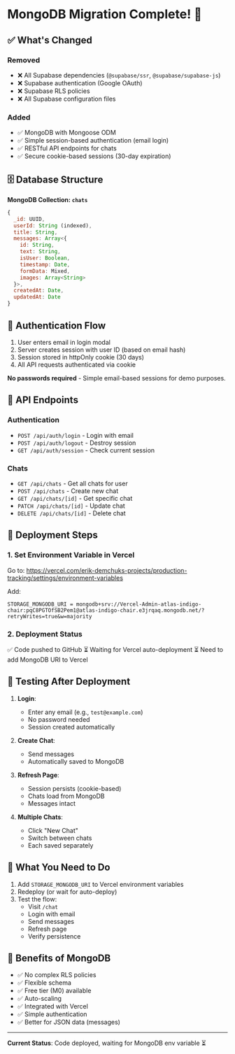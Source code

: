 # MongoDB Migration Complete! 🎉

## ✅ What's Changed

### Removed
- ❌ All Supabase dependencies (`@supabase/ssr`, `@supabase/supabase-js`)
- ❌ Supabase authentication (Google OAuth)
- ❌ Supabase RLS policies
- ❌ All Supabase configuration files

### Added
- ✅ MongoDB with Mongoose ODM
- ✅ Simple session-based authentication (email login)
- ✅ RESTful API endpoints for chats
- ✅ Secure cookie-based sessions (30-day expiration)

## 🗄️ Database Structure

**MongoDB Collection: `chats`**
```javascript
{
  _id: UUID,
  userId: String (indexed),
  title: String,
  messages: Array<{
    id: String,
    text: String,
    isUser: Boolean,
    timestamp: Date,
    formData: Mixed,
    images: Array<String>
  }>,
  createdAt: Date,
  updatedAt: Date
}
```

## 🔐 Authentication Flow

1. User enters email in login modal
2. Server creates session with user ID (based on email hash)
3. Session stored in httpOnly cookie (30 days)
4. All API requests authenticated via cookie

**No passwords required** - Simple email-based sessions for demo purposes.

## 📡 API Endpoints

### Authentication
- `POST /api/auth/login` - Login with email
- `POST /api/auth/logout` - Destroy session
- `GET /api/auth/session` - Check current session

### Chats
- `GET /api/chats` - Get all chats for user
- `POST /api/chats` - Create new chat
- `GET /api/chats/[id]` - Get specific chat
- `PATCH /api/chats/[id]` - Update chat
- `DELETE /api/chats/[id]` - Delete chat

## 🚀 Deployment Steps

### 1. Set Environment Variable in Vercel

Go to: https://vercel.com/erik-demchuks-projects/production-tracking/settings/environment-variables

Add:
```
STORAGE_MONGODB_URI = mongodb+srv://Vercel-Admin-atlas-indigo-chair:pqC8PGTOfSB2Pem1@atlas-indigo-chair.e3jrqaq.mongodb.net/?retryWrites=true&w=majority
```

### 2. Deployment Status

✅ Code pushed to GitHub
⏳ Waiting for Vercel auto-deployment
⏳ Need to add MongoDB URI to Vercel

## 🧪 Testing After Deployment

1. **Login**:
   - Enter any email (e.g., `test@example.com`)
   - No password needed
   - Session created automatically

2. **Create Chat**:
   - Send messages
   - Automatically saved to MongoDB

3. **Refresh Page**:
   - Session persists (cookie-based)
   - Chats load from MongoDB
   - Messages intact

4. **Multiple Chats**:
   - Click "New Chat"
   - Switch between chats
   - Each saved separately

## 📝 What You Need to Do

1. Add `STORAGE_MONGODB_URI` to Vercel environment variables
2. Redeploy (or wait for auto-deploy)
3. Test the flow:
   - Visit `/chat`
   - Login with email
   - Send messages
   - Refresh page
   - Verify persistence

## 🎯 Benefits of MongoDB

- ✅ No complex RLS policies
- ✅ Flexible schema
- ✅ Free tier (M0) available
- ✅ Auto-scaling
- ✅ Integrated with Vercel
- ✅ Simple authentication
- ✅ Better for JSON data (messages)

---

**Current Status**: Code deployed, waiting for MongoDB env variable ⏳


